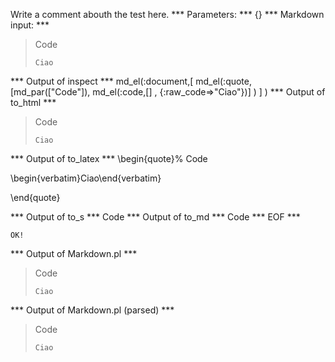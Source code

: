 Write a comment abouth the test here.
*** Parameters: ***
{}
*** Markdown input: ***
> Code
>
>     Ciao
*** Output of inspect ***
md_el(:document,[
	md_el(:quote,[md_par(["Code"]), md_el(:code,[] , {:raw_code=>"Ciao"})] )
] )
*** Output of to_html ***
<blockquote
      ><p>Code</p
      ><pre
        ><code>Ciao</code
      ></pre
    ></blockquote
  >
*** Output of to_latex ***
\begin{quote}%
Code

\begin{verbatim}Ciao\end{verbatim}

\end{quote}

*** Output of to_s ***
Code
*** Output of to_md ***
Code
*** EOF ***



	OK!



*** Output of Markdown.pl ***
<blockquote>
  <p>Code</p>

<pre><code>Ciao
</code></pre>
</blockquote>

*** Output of Markdown.pl (parsed) ***
<blockquote>
 <p>Code</p
      >
<pre
        ><code>Ciao
</code
      ></pre
      >
</blockquote
  >